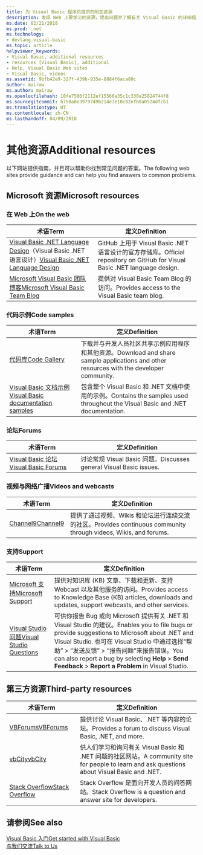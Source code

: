 ```yaml
---
title: 为 Visual Basic 程序员提供的附加资源
description: 发现 Web 上要学习的资源，提出问题并了解有关 Visual Basic 的详细信息。
ms.date: 02/21/2018
ms.prod: .net
ms.technology:
- devlang-visual-basic
ms.topic: article
helpviewer_keywords:
- Visual Basic, additional resources
- resources [Visual Basic], additional
- Help, Visual Basic Web sites
- Visual Basic, videos
ms.assetid: 9bfb42e9-327f-439b-935e-8884f6aca80c
author: mairaw
ms.author: mairaw
ms.openlocfilehash: 10fe7506f2112ef15566a35c1c330a25024744f8
ms.sourcegitcommit: b750a8e3979749b214e7e10c82efb0a0524dfcb1
ms.translationtype: HT
ms.contentlocale: zh-CN
ms.lasthandoff: 04/09/2018
---
```

# <a name="additional-resources"></a><span data-ttu-id="62d1b-103">其他资源</span><span class="sxs-lookup"><span data-stu-id="62d1b-103">Additional resources</span></span>

<span data-ttu-id="62d1b-104">以下网站提供指南，并且可以帮助你找到常见问题的答案。</span><span class="sxs-lookup"><span data-stu-id="62d1b-104">The following web sites provide guidance and can help you find answers to common problems.</span></span>

## <a name="microsoft-resources"></a><span data-ttu-id="62d1b-105">Microsoft 资源</span><span class="sxs-lookup"><span data-stu-id="62d1b-105">Microsoft resources</span></span>

### <a name="on-the-web"></a><span data-ttu-id="62d1b-106">在 Web 上</span><span class="sxs-lookup"><span data-stu-id="62d1b-106">On the web</span></span>

|<span data-ttu-id="62d1b-107">术语</span><span class="sxs-lookup"><span data-stu-id="62d1b-107">Term</span></span>|<span data-ttu-id="62d1b-108">定义</span><span class="sxs-lookup"><span data-stu-id="62d1b-108">Definition</span></span>|
|----------|----------------|
|<span data-ttu-id="62d1b-109">[Visual Basic .NET Language Design](https://github.com/dotnet/vblang)（Visual Basic .NET 语言设计）</span><span class="sxs-lookup"><span data-stu-id="62d1b-109">[Visual Basic .NET Language Design](https://github.com/dotnet/vblang)</span></span>|<span data-ttu-id="62d1b-110">GitHub 上用于 Visual Basic .NET 语言设计的官方存储库。</span><span class="sxs-lookup"><span data-stu-id="62d1b-110">Official repository on GitHub for Visual Basic .NET language design.</span></span>|
|[<span data-ttu-id="62d1b-111">Microsoft Visual Basic 团队博客</span><span class="sxs-lookup"><span data-stu-id="62d1b-111">Microsoft Visual Basic Team Blog</span></span>](https://blogs.msdn.microsoft.com/vbteam/)|<span data-ttu-id="62d1b-112">提供对 Visual Basic Team Blog 的访问。</span><span class="sxs-lookup"><span data-stu-id="62d1b-112">Provides access to the Visual Basic team blog.</span></span>|

### <a name="code-samples"></a><span data-ttu-id="62d1b-113">代码示例</span><span class="sxs-lookup"><span data-stu-id="62d1b-113">Code samples</span></span>

|<span data-ttu-id="62d1b-114">术语</span><span class="sxs-lookup"><span data-stu-id="62d1b-114">Term</span></span>|<span data-ttu-id="62d1b-115">定义</span><span class="sxs-lookup"><span data-stu-id="62d1b-115">Definition</span></span>|
|----------|----------------|
|[<span data-ttu-id="62d1b-116">代码库</span><span class="sxs-lookup"><span data-stu-id="62d1b-116">Code Gallery</span></span>](https://code.msdn.microsoft.com/site/search?f%5B0%5D.Type=ProgrammingLanguage&f%5B0%5D.Value=VB&f%5B0%5D.Text=VB.NET)|<span data-ttu-id="62d1b-117">下载并与开发人员社区共享示例应用程序和其他资源。</span><span class="sxs-lookup"><span data-stu-id="62d1b-117">Download and share sample applications and other resources with the developer community.</span></span>|
|[<span data-ttu-id="62d1b-118">Visual Basic 文档示例</span><span class="sxs-lookup"><span data-stu-id="62d1b-118">Visual Basic documentation samples</span></span>](https://github.com/dotnet/samples/tree/master/snippets/visualbasic)|<span data-ttu-id="62d1b-119">包含整个 Visual Basic 和 .NET 文档中使用的示例。</span><span class="sxs-lookup"><span data-stu-id="62d1b-119">Contains the samples used throughout the Visual Basic and .NET documentation.</span></span>|

### <a name="forums"></a><span data-ttu-id="62d1b-120">论坛</span><span class="sxs-lookup"><span data-stu-id="62d1b-120">Forums</span></span>

|<span data-ttu-id="62d1b-121">术语</span><span class="sxs-lookup"><span data-stu-id="62d1b-121">Term</span></span>|<span data-ttu-id="62d1b-122">定义</span><span class="sxs-lookup"><span data-stu-id="62d1b-122">Definition</span></span>|
|----------|----------------|
|[<span data-ttu-id="62d1b-123">Visual Basic 论坛</span><span class="sxs-lookup"><span data-stu-id="62d1b-123">Visual Basic Forums</span></span>](https://social.msdn.microsoft.com/Forums/vstudio/en-US/home?forum=vbgeneral)|<span data-ttu-id="62d1b-124">讨论常规 Visual Basic 问题。</span><span class="sxs-lookup"><span data-stu-id="62d1b-124">Discusses general Visual Basic issues.</span></span>|

### <a name="videos-and-webcasts"></a><span data-ttu-id="62d1b-125">视频与网络广播</span><span class="sxs-lookup"><span data-stu-id="62d1b-125">Videos and webcasts</span></span>

|<span data-ttu-id="62d1b-126">术语</span><span class="sxs-lookup"><span data-stu-id="62d1b-126">Term</span></span>|<span data-ttu-id="62d1b-127">定义</span><span class="sxs-lookup"><span data-stu-id="62d1b-127">Definition</span></span>|
|----------|----------------|
|[<span data-ttu-id="62d1b-128">Channel9</span><span class="sxs-lookup"><span data-stu-id="62d1b-128">Channel9</span></span>](https://channel9.msdn.com/)|<span data-ttu-id="62d1b-129">提供了通过视频、Wikis 和论坛进行连续交流的社区。</span><span class="sxs-lookup"><span data-stu-id="62d1b-129">Provides continuous community through videos, Wikis, and forums.</span></span>|

### <a name="support"></a><span data-ttu-id="62d1b-130">支持</span><span class="sxs-lookup"><span data-stu-id="62d1b-130">Support</span></span>

|<span data-ttu-id="62d1b-131">术语</span><span class="sxs-lookup"><span data-stu-id="62d1b-131">Term</span></span>|<span data-ttu-id="62d1b-132">定义</span><span class="sxs-lookup"><span data-stu-id="62d1b-132">Definition</span></span>|
|----------|----------------|
|[<span data-ttu-id="62d1b-133">Microsoft 支持</span><span class="sxs-lookup"><span data-stu-id="62d1b-133">Microsoft Support</span></span>](https://support.microsoft.com)|<span data-ttu-id="62d1b-134">提供对知识库 (KB) 文章、下载和更新、支持 Webcast 以及其他服务的访问。</span><span class="sxs-lookup"><span data-stu-id="62d1b-134">Provides access to Knowledge Base (KB) articles, downloads and updates, support webcasts, and other services.</span></span>|
|[<span data-ttu-id="62d1b-135">Visual Studio 问题</span><span class="sxs-lookup"><span data-stu-id="62d1b-135">Visual Studio Questions</span></span>](https://developercommunity.visualstudio.com)|<span data-ttu-id="62d1b-136">可供你报告 Bug 或向 Microsoft 提供有关 .NET 和 Visual Studio 的建议。</span><span class="sxs-lookup"><span data-stu-id="62d1b-136">Enables you to file bugs or provide suggestions to Microsoft about .NET and Visual Studio.</span></span> <span data-ttu-id="62d1b-137">也可在 Visual Studio 中通过选择“帮助” > “发送反馈” > “报告问题”来报告错误。</span><span class="sxs-lookup"><span data-stu-id="62d1b-137">You can also report a bug by selecting **Help** > **Send Feedback** > **Report a Problem** in Visual Studio.</span></span>|

## <a name="third-party-resources"></a><span data-ttu-id="62d1b-138">第三方资源</span><span class="sxs-lookup"><span data-stu-id="62d1b-138">Third-party resources</span></span>

|<span data-ttu-id="62d1b-139">术语</span><span class="sxs-lookup"><span data-stu-id="62d1b-139">Term</span></span>|<span data-ttu-id="62d1b-140">定义</span><span class="sxs-lookup"><span data-stu-id="62d1b-140">Definition</span></span>|
|----------|----------------|
|[<span data-ttu-id="62d1b-141">VBForums</span><span class="sxs-lookup"><span data-stu-id="62d1b-141">VBForums</span></span>](http://www.vbforums.com/)|<span data-ttu-id="62d1b-142">提供讨论 Visual Basic、.NET 等内容的论坛。</span><span class="sxs-lookup"><span data-stu-id="62d1b-142">Provides a forum to discuss Visual Basic, .NET, and more.</span></span>|
|[<span data-ttu-id="62d1b-143">vbCity</span><span class="sxs-lookup"><span data-stu-id="62d1b-143">vbCity</span></span>](http://vbcity.com/)|<span data-ttu-id="62d1b-144">供人们学习和询问有关 Visual Basic 和 .NET 问题的社区网站。</span><span class="sxs-lookup"><span data-stu-id="62d1b-144">A community site for people to learn and ask questions about Visual Basic and .NET.</span></span>|
|[<span data-ttu-id="62d1b-145">Stack Overflow</span><span class="sxs-lookup"><span data-stu-id="62d1b-145">Stack Overflow</span></span>](https://stackoverflow.com/questions/tagged/vb.net)|<span data-ttu-id="62d1b-146">Stack Overflow 是面向开发人员的问答网站。</span><span class="sxs-lookup"><span data-stu-id="62d1b-146">Stack Overflow is a question and answer site for developers.</span></span>|

## <a name="see-also"></a><span data-ttu-id="62d1b-147">请参阅</span><span class="sxs-lookup"><span data-stu-id="62d1b-147">See also</span></span>

[<span data-ttu-id="62d1b-148">Visual Basic 入门</span><span class="sxs-lookup"><span data-stu-id="62d1b-148">Get started with Visual Basic</span></span>](../../visual-basic/getting-started/index.md)  
[<span data-ttu-id="62d1b-149">与我们交流</span><span class="sxs-lookup"><span data-stu-id="62d1b-149">Talk to Us</span></span>](/visualstudio/ide/talk-to-us)  
